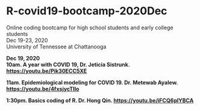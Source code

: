 # R-covid19-bootcamp-2020Dec
Online coding bootcamp for high school students and early college students <br> 
Dec 19-23, 2020 <br> 
University of Tennessee at Chattanooga <b> 

Dec 19, 2020 <br> 
10am. A year with COVID 19, Dr. Jeticia Sistrunk. https://youtu.be/Pik30ECC5XE 

11am. Epidemiological modeling for COVID 19. Dr. Metewab Ayalew. https://youtu.be/4fxsjycTIlo 

1:30pm. Basics coding of R.  Dr. Hong Qin. https://youtu.be/iFCQ6plYBCA 
